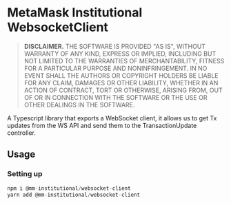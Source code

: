 # MetaMask Institutional WebsocketClient

> **DISCLAIMER.** THE SOFTWARE IS PROVIDED "AS IS", WITHOUT WARRANTY OF ANY KIND, EXPRESS OR IMPLIED, INCLUDING BUT NOT LIMITED TO THE WARRANTIES OF MERCHANTABILITY, FITNESS FOR A PARTICULAR PURPOSE AND NONINFRINGEMENT. IN NO EVENT SHALL THE AUTHORS OR COPYRIGHT HOLDERS BE LIABLE FOR ANY CLAIM, DAMAGES OR OTHER LIABILITY, WHETHER IN AN ACTION OF CONTRACT, TORT OR OTHERWISE, ARISING FROM, OUT OF OR IN CONNECTION WITH THE SOFTWARE OR THE USE OR OTHER DEALINGS IN THE SOFTWARE.

A Typescript library that exports a WebSocket client, it allows us to get Tx updates from the WS API and send them to the TransactionUpdate controller.

## Usage

### Setting up

```typescript
npm i @mm-institutional/websocket-client
yarn add @mm-institutional/websocket-client
```
